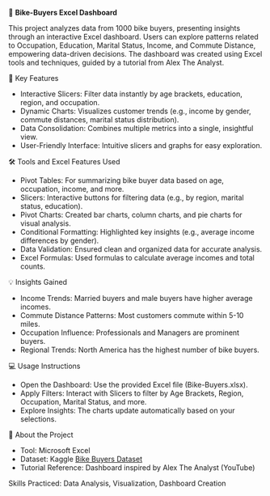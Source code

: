 🚾 **Bike-Buyers Excel Dashboard**

This project analyzes data from 1000 bike buyers, presenting insights through an interactive Excel dashboard. Users can explore patterns related to Occupation, Education, Marital Status, Income, and Commute Distance, empowering data-driven decisions. The dashboard was created using Excel tools and techniques, guided by a tutorial from Alex The Analyst.

🔑 Key Features
* Interactive Slicers: Filter data instantly by age brackets, education, region, and occupation.
* Dynamic Charts: Visualizes customer trends (e.g., income by gender, commute distances, marital status distribution).
* Data Consolidation: Combines multiple metrics into a single, insightful view.
* User-Friendly Interface: Intuitive slicers and graphs for easy exploration.

🛠️ Tools and Excel Features Used
* Pivot Tables: For summarizing bike buyer data based on age, occupation, income, and more.
* Slicers: Interactive buttons for filtering data (e.g., by region, marital status, education).
* Pivot Charts: Created bar charts, column charts, and pie charts for visual analysis.
* Conditional Formatting: Highlighted key insights (e.g., average income differences by gender).
* Data Validation: Ensured clean and organized data for accurate analysis.
* Excel Formulas: Used formulas to calculate average incomes and total counts.

💡 Insights Gained
* Income Trends: Married buyers and male buyers have higher average incomes.
* Commute Distance Patterns: Most customers commute within 5-10 miles.
* Occupation Influence: Professionals and Managers are prominent buyers.
* Regional Trends: North America has the highest number of bike buyers.

💻 Usage Instructions
* Open the Dashboard: Use the provided Excel file (Bike-Buyers.xlsx).
* Apply Filters: Interact with Slicers to filter by Age Brackets, Region, Occupation, Marital Status, and more.
* Explore Insights: The charts update automatically based on your selections.

📜 About the Project
* Tool: Microsoft Excel
* Dataset: Kaggle [Bike Buyers Dataset](https://www.kaggle.com/datasets/heeraldedhia/bike-buyers)
* Tutorial Reference: Dashboard inspired by Alex The Analyst (YouTube)

Skills Practiced: Data Analysis, Visualization, Dashboard Creation
